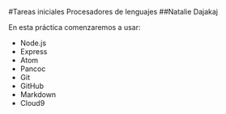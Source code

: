 #Tareas iniciales Procesadores de lenguajes
##Natalie Dajakaj

En esta práctica comenzaremos a usar:
* Node.js
* Express
* Atom
* Pancoc
* Git
* GitHub
* Markdown
* Cloud9
